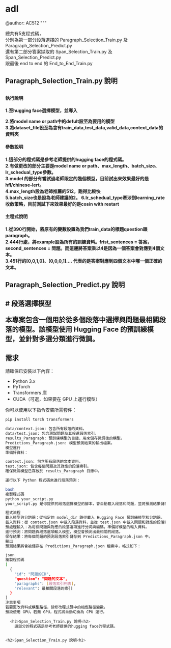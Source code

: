 # adl

@author: AC512
"""

總共有5支程式碼，  
分別為第一部分段落選擇的 Paragraph_Selection_Train.py 及 Paragraph_Selection_Predict.py  
還有第二部分答案擷取的 Span_Selection_Train.py 及 Span_Selection_Predict.py   
跟最後 end to end 的 End_to_End_Train.py  
  
<h2>Paragraph_Selection_Train.py 說明<h2>    
  
<h4>執行說明<h4>  
   1.至hugging face選擇模型，並導入  
  
   2.將model name or path中的defult設至為要用的模型    
   3.將dataset_file設至為含有train_data,test_data,valid_data,context_data的資料夾  
   

<h4>參數說明<h4>    

1.這部分的程式碼是參考老師提供的hugging face的程式碼。  
2.有做更改的部分主要是model name or path、max_length、batch_size、lr_schedual_type參數。  
3.model 的部分有嘗試過老師限定的幾個模型，目前試出來效果最好的是 hfl/chinese-lert。  
4.max_length設為老師推薦的512，跑得比較快  
5.batch_size也是設為老師建議的2。
6.lr_schedual_type牽涉到learning_rate收斂策略，目前測試下來效果最好的是cosin with restart  

<h4>主程式說明<h4>     

1.從390行開始，將原有的變數設置為我們train_data的標題question跟paragraph。  
2.444行處，將example設為所有的訓練資料。frist_sentences = 答案，second_sentences = 問題。而這邊將答案乘以4是因為一個答案會對應到4個文本。  
3.451行的[0,0,1,0]、[0,0,0,1].... 代表的是答案對應到四個文本中哪一個正確的文本。  
  
<h2>Paragraph_Selection_Predict.py 說明<h2> 
# 段落選擇模型

本專案包含一個用於從多個段落中選擇與問題最相關段落的模型。該模型使用 Hugging Face 的預訓練模型，並針對多選分類進行微調。

## 需求

請確保已安裝以下內容：

- Python 3.x
- PyTorch
- Transformers 庫
- CUDA（可選，如果要在 GPU 上運行模型）

你可以使用以下指令安裝所需套件：

```bash
pip install torch transformers  

data/context.json: 包含所有段落的資料。
data/test.json: 包含測試問題及其候選段落索引。
results_Paragraph: 預訓練模型的目錄，用來儲存微調後的模型。
Predictions_Paragraph.json: 模型預測結果的輸出檔案。
模型運行
準備好資料：

context.json: 包含所有段落的文本資料。
test.json: 包含每個問題及其對應的段落索引。
確保微調模型已存放於 results_Paragraph 目錄中。

運行以下 Python 程式碼來進行段落預測：

bash
複製程式碼
python your_script.py
your_script.py 是你提供的段落選擇模型的腳本，會自動載入段落和問題，並將預測結果儲存到 Predictions_Paragraph.json 中。

程式流程
載入模型與分詞器：從指定的 model_dir 路徑載入 Hugging Face 預訓練模型和分詞器。
載入資料：從 context.json 中載入段落資料，並從 test.json 中載入問題和對應的段落索引。
預處理輸入：為每個問題與對應的段落選項進行分詞與編碼，準備好模型的輸入資料。
進行預測：將問題與段落選項輸入模型，模型會預測出最相關的段落。
保存結果：將每個問題的預測段落索引儲存到 Predictions_Paragraph.json 中。
輸出
預測結果將會被儲存在 Predictions_Paragraph.json 檔案中，格式如下：

json
複製程式碼
[
  {
    "id": "問題的ID",
    "question": "問題的文本",
    "paragraphs": [段落索引列表],
    "relevant": 最相關段落的索引
  }
]
注意事項
若要更改資料或模型路徑，請修改程式碼中的相應路徑變數。
預設使用 GPU，若無 GPU，程式將自動切換為 CPU 運行。  
  
  <h2>Span_Selection_Train.py 說明<h2>   
    這部分的程式碼是參考老師提供的hugging face的程式碼。    
        
        
<h2>Span_Selection_Train.py 說明<h2>    
  
